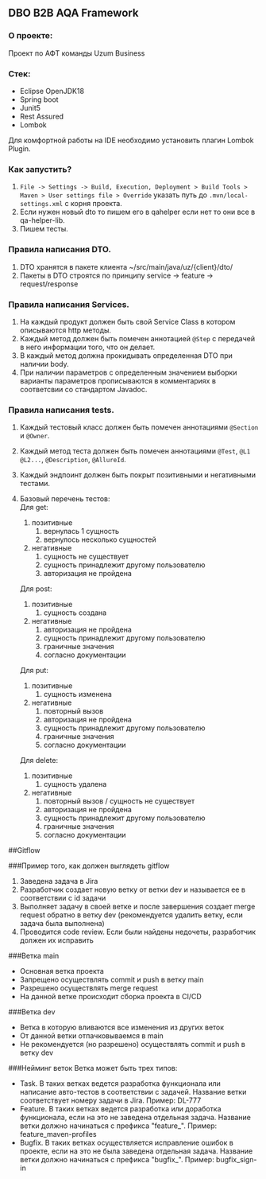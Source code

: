 ## DBO B2B AQA Framework

### О проекте:
Проект по АФТ команды Uzum Business

### Стек:
- Eclipse OpenJDK18
- Spring boot
- Junit5
- Rest Assured
- Lombok

Для комфортной работы на IDE необходимо установить плагин Lombok Plugin.

### Как запустить?

1) `File -> Settings -> Build, Execution, Deployment > Build Tools > Maven > User settings file > Override` указать путь до `.mvn/local-settings.xml` с корня проекта.
2) Если нужен новый dto то пишем его в qahelper если нет то они все в qa-helper-lib.
3) Пишем тесты.

### Правила написания DTO.
1) DTO хранятся в пакете клиента ~/src/main/java/uz/{client}/dto/
2) Пакеты в DTO строятся по принципу service -> feature -> request/response

### Правила написания Services.
1) На каждый продукт должен быть свой Service Class в котором описываются http методы.
2) Каждый метод должен быть помечен аннотацией `@Step` с передачей в него информации того, что он делает.
3) В каждый метод должна прокидывать определенная DTO при наличии body.
4) При наличии параметров с определенным значением выборки варианты параметров прописываются в комментариях в соответсвии со стандартом Javadoc.

### Правила написания tests.
1) Каждый тестовый класс должен быть помечен аннотациями `@Section` и  `@Owner`.
2) Каждый метод теста должен быть помечен аннотациями `@Test`, `@L1 @L2...`, `@Description`, `@AllureId`.
3) Каждый эндпоинт должен быть покрыт позитивными и негативными тестами.
4) Базовый перечень  тестов:<br />
   Для get: 
   1) позитивные
      1) вернулась 1 сущность
      2) вернулось несколько сущностей
   2) негативные
      1) сущность не существует 
      2) сущность принадлежит другому пользователю
      3) авторизация не пройдена

   Для post:
   1) позитивные
      1) сущность создана
   2) негативные
      1) авторизация не пройдена
      2) сущность принадлежит другому пользователю
      3) граничные значения
      4) согласно документации
      
   Для put:
   1) позитивные 
      1) сущность изменена 
   2) негативные 
      1) повторный вызов 
      2) авторизация не пройдена 
      3) сущность принадлежит другому пользователю
      4) граничные значения
      5) согласно документации

   Для delete:
   1) позитивные
      1) сущность удалена
   2) негативные
      1) повторный вызов / сущность не существует
      2) авторизация не пройдена
      3) сущность принадлежит другому пользователю
      4) граничные значения
      5) согласно документации


[qa-helper-lib]: <https://jfrog.uholding.uz/artifactory/qa-maven-local/qahelper/qa-helper-lib/>

##Gitflow

###Пример того, как должен выглядеть gitflow
1) Заведена задача в Jira
2) Разработчик создает новую ветку от ветки dev и называется ее в соответствии с id задачи
3) Выполняет задачу в своей ветке и после завершения создает merge request обратно в ветку dev (рекомендуется удалить ветку, если задача была выполнена)
4) Проводится code review. Если были найдены недочеты, разработчик должен их исправить

###Ветка main
- Основная ветка проекта
- Запрещено осуществлять commit и push в ветку main
- Разрешено осуществлять merge request
- На данной ветке происходит сборка проекта в CI/CD

###Ветка dev
- Ветка в которую вливаются все изменения из других веток
- От данной ветки отпачковываемся в main
- Не рекомендуется (но разрешено) осуществлять commit и push в ветку dev

###Нейминг веток
Ветка может быть трех типов:
- Task. В таких ветках ведется разработка функционала или написание авто-тестов в соответствии с задачей. Название ветки соответствует номеру задачи в Jira. Пример: DL-777
- Feature. В таких ветках ведется разработка или доработка функционала, если на это не заведена отдельная задача. Название ветки должно начинаться с префикса "feature_". Пример: feature_maven-profiles
- Bugfix. В таких ветках осуществляется исправление ошибок в проекте, если на это не была заведена отдельная задача. Название ветки должно начинаться с префикса "bugfix_". Пример: bugfix_sign-in
